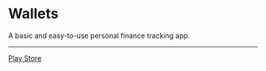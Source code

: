 # Wallets

A basic and easy-to-use personal finance tracking app.

---

[Play Store](https://play.google.com/store/apps/details?id=com.sandgars.ads_pay_app)
